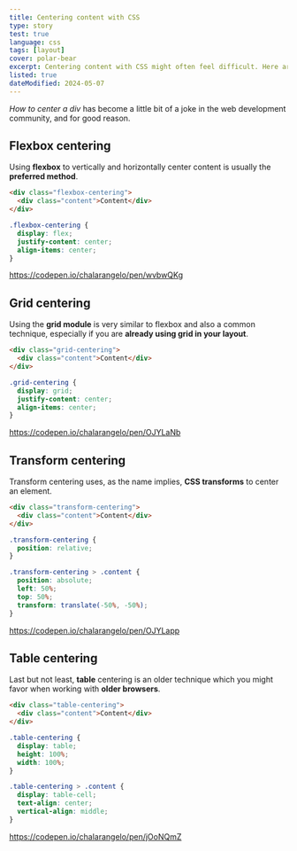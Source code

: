 ```yaml
---
title: Centering content with CSS
type: story
test: true
language: css
tags: [layout]
cover: polar-bear
excerpt: Centering content with CSS might often feel difficult. Here are 4 easy ways you can do it.
listed: true
dateModified: 2024-05-07
---
```


_How to center a div_ has become a little bit of a joke in the web development community, and for good reason.

## Flexbox centering

Using **flexbox** to vertically and horizontally center content is usually the **preferred method**.

```html
<div class="flexbox-centering">
  <div class="content">Content</div>
</div>
```

```css
.flexbox-centering {
  display: flex;
  justify-content: center;
  align-items: center;
}
```

https://codepen.io/chalarangelo/pen/wvbwQKg

## Grid centering

Using the **grid module** is very similar to flexbox and also a common technique, especially if you are **already using grid in your layout**.

```html
<div class="grid-centering">
  <div class="content">Content</div>
</div>
```

```css
.grid-centering {
  display: grid;
  justify-content: center;
  align-items: center;
}
```

https://codepen.io/chalarangelo/pen/OJYLaNb

## Transform centering

Transform centering uses, as the name implies, **CSS transforms** to center an element.

```html
<div class="transform-centering">
  <div class="content">Content</div>
</div>
```

```css
.transform-centering {
  position: relative;
}

.transform-centering > .content {
  position: absolute;
  left: 50%;
  top: 50%;
  transform: translate(-50%, -50%);
}
```

https://codepen.io/chalarangelo/pen/OJYLapp

## Table centering

Last but not least, **table** centering is an older technique which you might favor when working with **older browsers**.

```html
<div class="table-centering">
  <div class="content">Content</div>
</div>
```

```css
.table-centering {
  display: table;
  height: 100%;
  width: 100%;
}

.table-centering > .content {
  display: table-cell;
  text-align: center;
  vertical-align: middle;
}
```

https://codepen.io/chalarangelo/pen/jOoNQmZ
